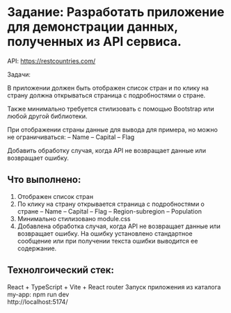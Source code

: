 # Задание: Разработать приложение для демонстрации данных, полученных из API сервиса.

API: https://restcountries.com/

Задачи:

В приложении должен быть отображен список стран и по клику на страну должна открываться страница с подробностями о стране.

Также минимально требуется стилизовать с помощью Bootstrap или любой другой библиотеки.

При отображении страны данные для вывода для примера, но можно не ограничиваться:
– Name
– Capital
– Flag

Добавить обработку случая, когда API не возвращает данные или возвращает ошибку.

## Что выполнено:
1. Отображен список стран
2. По клику на страну открывается страница с подробностями о стране
  – Name
  – Capital
  – Flag
  – Region-subregion
  – Population
3. Минимально стилизовано module.css
4. Добавлена обработка случая, когда API не возвращает данные или возвращает ошибку. 
На ошибку установлено          стандартное сообщение или при получении текста ошибки выводится ее содержание.

## Технолгоический стек:
React + TypeScript + Vite + React router
Запуск приложения из каталога my-app: npm run dev  
http://localhost:5174/
